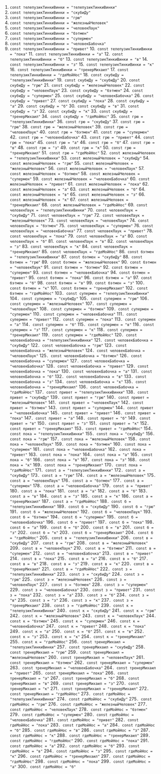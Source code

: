 1. `const телепузикТинкиВинки = "телепузикТинкиВинки"`
2. `const телепузикТинкиВинки = "скубиДу"`
3. `const телепузикТинкиВинки = "грю"`
4. `const телепузикТинкиВинки = "железныйЧеловек"`
5. `const телепузикТинкиВинки = "человекПаук"`
6. `const телепузикТинкиВинки = "бэтмен"`
7. `const телепузикТинкиВинки = "супермен"`
8. `const телепузикТинкиВинки = "человекБабочка"`
9. `const телепузикТинкиВинки = "привет"`
10.` const телепузикТинкиВинки = "пока"`
11.` const телепузикТинкиВинки = "а"`
12.` const телепузикТинкиВинки = "б"`
13.` const телепузикТинкиВинки = "в"`
14.` const телепузикТинкиВинки = "з"`
15.` const телепузикТинкиВинки = "к"`
16.` const телепузикТинкиВинки = "тренерМихаил"`
17.` const телепузикТинкиВинки = "гдеМойНос"`
18.` const скубиДу = "телепузикТинкиВинки"`
19.` const скубиДу = "скубиДу"`
20.` const скубиДу = "грю"`
21.` const скубиДу = "железныйЧеловек"`
22.` const скубиДу = "человекПаук"`
23.` const скубиДу = "бэтмен"`
24.` const скубиДу = "супермен"`
25.` const скубиДу = "человекБабочка"`
26.` const скубиДу = "привет"`
27.` const скубиДу = "пока"`
28.` const скубиДу = "а"`
29.` const скубиДу = "б"`
30.` const скубиДу = "в"`
31.` const скубиДу = "з"`
32.` const скубиДу = "к"`
33.` const скубиДу = "тренерМихаил"`
34.` const скубиДу = "гдеМойНос"`
35.` const грю = "телепузикТинкиВинки"`
36.` const грю = "скубиДу"`
37.` const грю = "грю"`
38.` const грю = "железныйЧеловек"`
39.` const грю = "человекПаук"`
40.` const грю = "бэтмен"`
41.` const грю = "супермен"`
42.` const грю = "человекБабочка"`
43.` const грю = "привет"`
44.` const грю = "пока"`
45.` const грю = "а"`
46.` const грю = "б"`
47.` const грю = "в"`
48.` const грю = "з"`
49.` const грю = "к"`
50.` const грю = "тренерМихаил"`
51.` const грю = "гдеМойНос"`
52.` const железныйЧеловек = "телепузикТинкиВинки"`
53.` const железныйЧеловек = "скубиДу"`
54.` const железныйЧеловек = "грю"`
55.` const железныйЧеловек = "железныйЧеловек"`
56.` const железныйЧеловек = "человекПаук"`
57.` const железныйЧеловек = "бэтмен"`
58.` const железныйЧеловек = "супермен"`
59.` const железныйЧеловек = "человекБабочка"`
60.` const железныйЧеловек = "привет"`
61.` const железныйЧеловек = "пока"`
62.` const железныйЧеловек = "а"`
63.` const железныйЧеловек = "б"`
64.` const железныйЧеловек = "в"`
65.` const железныйЧеловек = "з"`
66.` const железныйЧеловек = "к"`
67.` const железныйЧеловек = "тренерМихаил"`
68.` const железныйЧеловек = "гдеМойНос"`
69.` const человекПаук = "телепузикТинкиВинки"`
70.` const человекПаук = "скубиДу"`
71.` const человекПаук = "грю"`
72.` const человекПаук = "железныйЧеловек"`
73.` const человекПаук = "человекПаук"`
74.` const человекПаук = "бэтмен"`
75.` const человекПаук = "супермен"`
76.` const человекПаук = "человекБабочка"`
77.` const человекПаук = "привет"`
78.` const человекПаук = "пока"`
79.` const человекПаук = "а"`
80.` const человекПаук = "б"`
81.` const человекПаук = "в"`
82.` const человекПаук = "з"`
83.` const человекПаук = "к"`
84.` const человекПаук = "тренерМихаил"`
85.` const человекПаук = "гдеМойНос"`
86.` const бэтмен = "телепузикТинкиВинки"`
87.` const бэтмен = "скубиДу"`
88.` const бэтмен = "грю"`
89.` const бэтмен = "железныйЧеловек"`
90.` const бэтмен = "человекПаук"`
91.` const бэтмен = "бэтмен"`
92.` const бэтмен = "супермен"`
93.` const бэтмен = "человекБабочка"`
94.` const бэтмен = "привет"`
95.` const бэтмен = "пока"`
96.` const бэтмен = "а"`
97.` const бэтмен = "б"`
98.` const бэтмен = "в"`
99.` const бэтмен = "з"`
100`. const бэтмен = "к"`
101`. const бэтмен = "тренерМихаил"`
102`. const бэтмен = "гдеМойНос"`
103`. const супермен = "телепузикТинкиВинки"`
104`. const супермен = "скубиДу"`
105`. const супермен = "грю"`
106`. const супермен = "железныйЧеловек"`
107`. const супермен = "человекПаук"`
108`. const супермен = "бэтмен"`
109`. const супермен = "супермен"`
110`. const супермен = "человекБабочка"`
111`. const супермен = "привет"`
112`. const супермен = "пока"`
113`. const супермен = "а"`
114`. const супермен = "б"`
115`. const супермен = "в"`
116`. const супермен = "з"`
117`. const супермен = "к"`
118`. const супермен = "тренерМихаил"`
119`. const супермен = "гдеМойНос"`
120`. const человекБабочка = "телепузикТинкиВинки"`
121`. const человекБабочка = "скубиДу"`
122`. const человекБабочка = "грю"`
123`. const человекБабочка = "железныйЧеловек"`
124`. const человекБабочка = "человекПаук"`
125`. const человекБабочка = "бэтмен"`
126`. const человекБабочка = "супермен"`
127`. const человекБабочка = "человекБабочка"`
128`. const человекБабочка = "привет"`
129`. const человекБабочка = "пока"`
130`. const человекБабочка = "а"`
131`. const человекБабочка = "б"`
132`. const человекБабочка = "в"`
133`. const человекБабочка = "з"`
134`. const человекБабочка = "к"`
135`. const человекБабочка = "тренерМихаил"`
136`. const человекБабочка = "гдеМойНос"`
137`. const привет = "телепузикТинкиВинки"`
138`. const привет = "скубиДу"`
139`. const привет = "грю"`
140`. const привет = "железныйЧеловек"`
141`. const привет = "человекПаук"`
142`. const привет = "бэтмен"`
143`. const привет = "супермен"`
144`. const привет = "человекБабочка"`
145`. const привет = "привет"`
146`. const привет = "пока"`
147`. const привет = "а"`
148`. const привет = "б"`
149`. const привет = "в"`
150`. const привет = "з"`
151`. const привет = "к"`
152`. const привет = "тренерМихаил"`
153`. const привет = "гдеМойНос"`
154`. const пока = "телепузикТинкиВинки"`
155`. const пока = "скубиДу"`
156`. const пока = "грю"`
157`. const пока = "железныйЧеловек"`
158`. const пока = "человекПаук"`
159`. const пока = "бэтмен"`
160`. const пока = "супермен"`
161`. const пока = "человекБабочка"`
162`. const пока = "привет"`
163`. const пока = "пока"`
164`. const пока = "а"`
165`. const пока = "б"`
166`. const пока = "в"`
167`. const пока = "з"`
168`. const пока = "к"`
169`. const пока = "тренерМихаил"`
170`. const пока = "гдеМойНос"`
171`. const а = "телепузикТинкиВинки"`
172`. const а = "скубиДу"`
173`. const а = "грю"`
174`. const а = "железныйЧеловек"`
175`. const а = "человекПаук"`
176`. const а = "бэтмен"`
177`. const а = "супермен"`
178`. const а = "человекБабочка"`
179`. const а = "привет"`
180`. const а = "пока"`
181`. const а = "а"`
182`. const а = "б"`
183`. const а = "в"`
184`. const а = "з"`
185`. const а = "к"`
186`. const а = "тренерМихаил"`
187`. const а = "гдеМойНос"`
188`. const б = "телепузикТинкиВинки"`
189`. const б = "скубиДу"`
190`. const б = "грю"`
191`. const б = "железныйЧеловек"`
192`. const б = "человекПаук"`
193`. const б = "бэтмен"`
194`. const б = "супермен"`
195`. const б = "человекБабочка"`
196`. const б = "привет"`
197`. const б = "пока"`
198`. const б = "а"`
199`. const б = "б"`
200`. const б = "в"`
201`. const б = "з"`
202`. const б = "к"`
203`. const б = "тренерМихаил"`
204`. const б = "гдеМойНос"`
205`. const в = "телепузикТинкиВинки"`
206`. const в = "скубиДу"`
207`. const в = "грю"`
208`. const в = "железныйЧеловек"`
209`. const в = "человекПаук"`
210`. const в = "бэтмен"`
211`. const в = "супермен"`
212`. const в = "человекБабочка"`
213`. const в = "привет"`
214`. const в = "пока"`
215`. const в = "а"`
216`. const в = "б"`
217`. const в = "в"`
218`. const в = "з"`
219`. const в = "к"`
220`. const в = "тренерМихаил"`
221`. const в = "гдеМойНос"`
222`. const з = "телепузикТинкиВинки"`
223`. const з = "скубиДу"`
224`. const з = "грю"`
225`. const з = "железныйЧеловек"`
226`. const з = "человекПаук"`
227`. const з = "бэтмен"`
228`. const з = "супермен"`
229`. const з = "человекБабочка"`
230`. const з = "привет"`
231`. const з = "пока"`
232`. const з = "а"`
233`. const з = "б"`
234`. const з = "в"`
235`. const з = "з"`
236`. const з = "к"`
237`. const з = "тренерМихаил"`
238`. const з = "гдеМойНос"`
239`. const к = "телепузикТинкиВинки"`
240`. const к = "скубиДу"`
241`. const к = "грю"`
242`. const к = "железныйЧеловек"`
243`. const к = "человекПаук"`
244`. const к = "бэтмен"`
245`. const к = "супермен"`
246`. const к = "человекБабочка"`
247`. const к = "привет"`
248`. const к = "пока"`
249`. const к = "а"`
250`. const к = "б"`
251`. const к = "в"`
252`. const к = "з"`
253`. const к = "к"`
254`. const к = "тренерМихаил"`
255`. const к = "гдеМойНос"`
256`. const тренерМихаил = "телепузикТинкиВинки"`
257`. const тренерМихаил = "скубиДу"`
258`. const тренерМихаил = "грю"`
259`. const тренерМихаил = "железныйЧеловек"`
260`. const тренерМихаил = "человекПаук"`
261`. const тренерМихаил = "бэтмен"`
262`. const тренерМихаил = "супермен"`
263`. const тренерМихаил = "человекБабочка"`
264`. const тренерМихаил = "привет"`
265`. const тренерМихаил = "пока"`
266`. const тренерМихаил = "а"`
267`. const тренерМихаил = "б"`
268`. const тренерМихаил = "в"`
269`. const тренерМихаил = "з"`
270`. const тренерМихаил = "к"`
271`. const тренерМихаил = "тренерМихаил"`
272`. const тренерМихаил = "гдеМойНос"`
273`. const гдеМойНос = "телепузикТинкиВинки"`
274`. const гдеМойНос = "скубиДу"`
275`. const гдеМойНос = "грю"`
276`. const гдеМойНос = "железныйЧеловек"`
277`. const гдеМойНос = "человекПаук"`
278`. const гдеМойНос = "бэтмен"`
279`. const гдеМойНос = "супермен"`
280`. const гдеМойНос = "человекБабочка"`
281`. const гдеМойНос = "привет"`
282`. const гдеМойНос = "пока"`
283`. const гдеМойНос = "а"`
284`. const гдеМойНос = "б"`
285`. const гдеМойНос = "в"`
286`. const гдеМойНос = "з"`
287`. const гдеМойНос = "к"`
288`. const гдеМойНос = "тренерМихаил"`
289`. const гдеМойНос = "гдеМойНос"`
290`. const гдеМойНос = "пока"`
291`. const гдеМойНос = "а"`
292`. const гдеМойНос = "б"`
293`. const гдеМойНос = "в"`
294`. const гдеМойНос = "з"`
295`. const гдеМойНос = "к"`
296`. const гдеМойНос = "тренерМихаил"`
297`. const гдеМойНос = "гдеМойНос"`
298`. const гдеМойНос = "пока"`
299`. const гдеМойНос = "а"`
300`. const гдеМойНос = "б"`